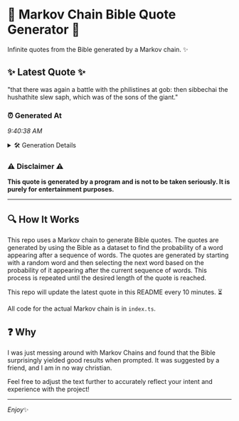 # 📖 Markov Chain Bible Quote Generator 📖

Infinite quotes from the Bible generated by a Markov chain. ✨

## ✨ Latest Quote ✨
"that there was again a battle with the philistines at gob: then sibbechai the hushathite slew saph, which was of the sons of the giant."

### ⏰ Generated At
*9:40:38 AM*

<details>
    <summary>🛠️ Generation Details</summary>
    <p>
        <strong>🌱 Seed:</strong> that<br>
        <strong>🔄 Iterations:</strong> 24<br>
        <strong>📜 Context History:</strong><br>[ that ]: there<br>[ that, there ]: was<br>[ that, there, was ]: again<br>[ that, there, was, again ]: a<br>[ that, there, was, again, a ]: battle<br>[ that, there, was, again, a, battle ]: with<br>[ there, was, again, a, battle, with ]: the<br>[ was, again, a, battle, with, the ]: philistines<br>[ again, a, battle, with, the, philistines ]: at<br>[ a, battle, with, the, philistines, at ]: gob:<br>[ battle, with, the, philistines, at, gob: ]: then<br>[ with, the, philistines, at, gob:, then ]: sibbechai<br>[ the, philistines, at, gob:, then, sibbechai ]: the<br>[ philistines, at, gob:, then, sibbechai, the ]: hushathite<br>[ at, gob:, then, sibbechai, the, hushathite ]: slew<br>[ gob:, then, sibbechai, the, hushathite, slew ]: saph,<br>[ then, sibbechai, the, hushathite, slew, saph, ]: which<br>[ sibbechai, the, hushathite, slew, saph,, which ]: was<br>[ the, hushathite, slew, saph,, which, was ]: of<br>[ hushathite, slew, saph,, which, was, of ]: the<br>[ slew, saph,, which, was, of, the ]: sons<br>[ saph,, which, was, of, the, sons ]: of<br>[ which, was, of, the, sons, of ]: the<br>[ was, of, the, sons, of, the ]: giant.<br>
    </p>
</details>

### ⚠️ Disclaimer ⚠️
**This quote is generated by a program and is not to be taken seriously. It is purely for entertainment purposes.**

---

## 🔍 How It Works

This repo uses a Markov chain to generate Bible quotes. The quotes are generated by using the Bible as a dataset to find the probability of a word appearing after a sequence of words. The quotes are generated by starting with a random word and then selecting the next word based on the probability of it appearing after the current sequence of words. This process is repeated until the desired length of the quote is reached.

This repo will update the latest quote in this README every 10 minutes. ⏳

All code for the actual Markov chain is in `index.ts`.

## ❓ Why

I was just messing around with Markov Chains and found that the Bible surprisingly yielded good results when prompted. 
It was suggested by a friend, and I am in no way christian.

Feel free to adjust the text further to accurately reflect your intent and experience with the project!

---

*Enjoy*✨
